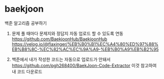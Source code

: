 # baekjoon

백준 알고리즘 공부하기

1) 문제 풀 때마다 문제지와 정답지 자동 업로드 할 수 있도록 연동  
https://github.com/BaekjoonHub/BaekjoonHub  
https://velog.io/@flaxinger/%EB%B0%B1%EC%A4%80%ED%97%88%EB%B8%8C-%EC%82%AC%EC%9A%A9-%EB%B0%A9%EB%B2%95  


2) 백준에서 내가 작성한 코드는 자동으로 업로드가 안돼서  
https://github.com/pgh268400/BaekJoon-Code-Extractor 이것 참고하여 내 코드 다운로드
